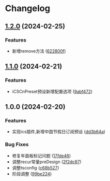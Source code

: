 # Changelog

## [1.2.0](https://github.com/lspriv/wc-plugin-ics/compare/v1.1.0...v1.2.0) (2024-02-25)


### Features

* 新增remove方法 ([622800f](https://github.com/lspriv/wc-plugin-ics/commit/622800f56a548181a0cbd2ba3b35da9b2bc48620))

## [1.1.0](https://github.com/lspriv/wc-plugin-ics/compare/v1.0.0...v1.1.0) (2024-02-21)


### Features

* iCSCnPreset预设新增配置选项 ([9abf472](https://github.com/lspriv/wc-plugin-ics/commit/9abf4722c9af09a9230c7b5675ce229abfbd9a8c))

## 1.0.0 (2024-02-20)


### Features

* 实现ics插件,新增中国节假日订阅预设 ([dd3b64a](https://github.com/lspriv/wc-plugin-ics/commit/dd3b64aca1113cdefdd791f4c3ddca0da66cd126))


### Bug Fixes

* 修复年面板标记问题 ([17fde46](https://github.com/lspriv/wc-plugin-ics/commit/17fde4660d638127c9a28834cbade0b80ea475e1))
* 调整recur常量preDesign ([2f2dc87](https://github.com/lspriv/wc-plugin-ics/commit/2f2dc878b442d0db9d79f794515b08b3ce2c8409))
* 调整tsconfig ([c68b527](https://github.com/lspriv/wc-plugin-ics/commit/c68b527f8328710006e140e7fce7d9a267854211))
* 阶段调整 ([99be224](https://github.com/lspriv/wc-plugin-ics/commit/99be2243ad94b8bce7e5fd63b6f6275217c6ead6))
